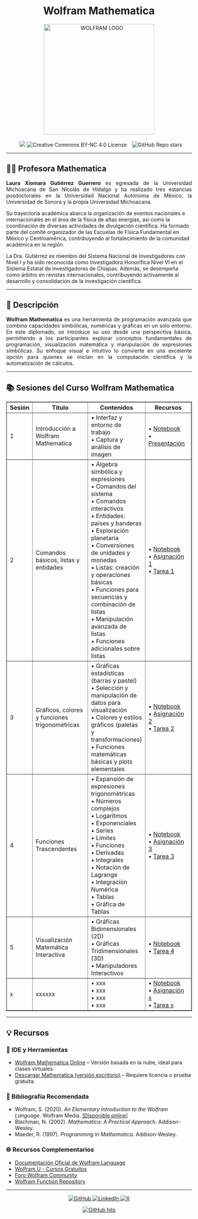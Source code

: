 <div align="center">
  <h1>Wolfram Mathematica</h1>
  <img src="https://github.com/f0xpl0it/Tercer-Diplomado-en-Programacion-Basica/blob/main/Assets/WOLFRAM.png" alt="WOLFRAM LOGO" width="300"/>  
<br><br>

<img src="https://img.shields.io/badge/-Mathematica-DD1100?style=plastic&logo=wolfram&logoColor=white" style="margin-left: 10px;" />
<img src="https://img.shields.io/badge/License-CC%20BY--NC%204.0-007FFF?style=plastic&logo=creativecommons&logoColor=white" alt="Creative Commons BY-NC 4.0 License" />
<img src="https://img.shields.io/github/stars/f0xpl0it" alt="GitHub Repo stars" style="margin-left: 10px;" />

</div>

---

<h2>👩‍🏫 Profesora Mathematica </h2>
<p style="text-align: justify;">
  <strong>Laura Xiomara Gutiérrez Guerrero</strong> es egresada de la Universidad Michoacana de San Nicolás de Hidalgo y ha realizado tres estancias posdoctorales en la Universidad Nacional Autónoma de México, la Universidad de Sonora y la propia Universidad Michoacana.
  
  Su trayectoria académica abarca la organización de eventos nacionales e internacionales en el área de la física de altas energías, así como la coordinación de diversas actividades de divulgación científica. Ha formado parte del comité organizador de las Escuelas de Física Fundamental en México y Centroamérica, contribuyendo al fortalecimiento de la comunidad académica en la región.

  La Dra. Gutiérrez es miembro del Sistema Nacional de Investigadores con Nivel I y ha sido reconocida como Investigadora Honorífica Nivel VI en el Sistema Estatal de Investigadores de Chiapas. Además, se desempeña como árbitro en revistas internacionales, contribuyendo activamente al desarrollo y consolidación de la investigación científica.
</p>


---
<h2>🚀 Descripción</h2> 

<p style="text-align: justify;">
  <strong>Wolfram Mathematica</strong> es una herramienta de programación avanzada que combina capacidades simbólicas, numéricas y gráficas en un solo entorno. En este diplomado, se introduce su uso desde una perspectiva básica, permitiendo a los participantes explorar conceptos fundamentales de programación, visualización matemática y manipulación de expresiones simbólicas. Su enfoque visual e intuitivo lo convierte en una excelente opción para quienes se inician en la computación científica y la automatización de cálculos.
</p>


---

<h2>📚 Sesiones del Curso Wolfram Mathematica</h2>

<div align="center">
  <table border="1" cellspacing="0" cellpadding="6" width="100%">
    <tr>
      <th width="10%">Sesión</th>
      <th width="30%">Título</th>
      <th>Contenidos</th>
      <th width="210px">Recursos</th>
    </tr>
    <tr>
      <td>1</td>
      <td>Introducción a Wolfram Mathematica</td>
      <td>
        • Interfaz y entorno de trabajo<br />
        • Captura y análisis de imagen
      </td>
      <td>
        • <a href="https://github.com/f0xpl0it/Tercer-Diplomado-en-Programacion-Basica/blob/main/Wolfram/Notebook/Practica-1-17925.nb">Notebook</a><br />
        • <a href="https://github.com/f0xpl0it/Tercer-Diplomado-en-Programacion-Basica/blob/main/Wolfram/Notes/curso-Mathematica-1%202025.pdf">Presentación</a>
      </td>
    </tr>
    <tr>
      <td>2</td>
      <td>Comandos básicos, listas y entidades</td>
      <td>
        • Álgebra simbólica y expresiones<br />
        • Comandos del sistema<br />
        • Comandos interactivos<br />
        • Entidades: países y banderas<br />
        • Exploración planetaria<br />
        • Conversiones de unidades y monedas<br />
        • Listas: creación y operaciones básicas<br />
        • Funciones para secuencias y combinación de listas<br />
        • Manipulación avanzada de listas<br />
        • Funciones adicionales sobre listas<br />
      </td>
      <td>
        • <a href="https://github.com/f0xpl0it/Tercer-Diplomado-en-Programacion-Basica/blob/main/Wolfram/Notebook/Michael%20Paucar.nb">Notebook</a><br />
        • <a href="https://github.com/f0xpl0it/Tercer-Diplomado-en-Programacion-Basica/blob/main/Wolfram/Assignments/Tarea_1_Programacio%CC%81n.pdf">Asignación 1</a><br />
        • <a href="https://github.com/f0xpl0it/Tercer-Diplomado-en-Programacion-Basica/blob/main/Wolfram/Homework/Tarea_1_Programacion_Mathematica_Michael_Paucar.pdf">Tarea 1</a>
      </td>
    </tr>
    <tr>
      <td>3</td>
      <td>Gráficos, colores y funciones trigonométricas</td>
      <td>
        • Gráficas estadísticas (barras y pastel)<br />
        • Selección y manipulación de datos para visualización<br />
        • Colores y estilos gráficos (paletas y transformaciones)<br />
        • Funciones matemáticas básicas y plots elementales
      </td>
      <td>
        • <a href="https://github.com/f0xpl0it/Tercer-Diplomado-en-Programacion-Basica/blob/main/Wolfram/Notebook/Michael%20Paucar.nb">Notebook</a><br />
        • <a href="https://github.com/f0xpl0it/Tercer-Diplomado-en-Programacion-Basica/blob/main/Wolfram/Homework/Tarea_2_Programacion_Mathematica_Michael_Paucar.pdf">Asignación 2</a> <br />
        • <a href="https://github.com/f0xpl0it/Tercer-Diplomado-en-Programacion-Basica/blob/main/Wolfram/Homework/Tarea_2_Programacion_Mathematica_Michael_Paucar.pdf">Tarea 2</a>
      </td>
    </tr>
        </tr>
        <tr>
      <td>4</td>
      <td>Funciones  Trascendentes</td>
      <td>
        • Expansión de expresiones trigonométricas<br />
        • Números complejos<br />
        • Logaritmos<br />
        • Exponenciales<br />
        • Series<br />
        • Límites<br />
        • Funciones<br />
        • Derivadas<br />
        • Integrales<br />
        • Notación de Lagrange<br />
        • Integración Numérica<br />
        • Tablas<br />
        • Gráfica de Tablas
      </td>
      <td>
        • <a href="https://github.com/f0xpl0it/Tercer-Diplomado-en-Programacion-Basica/blob/main/Wolfram/Notebook/Michael%20Paucar.nb">Notebook</a><br />
        • <a href="https://github.com/f0xpl0it/Tercer-Diplomado-en-Programacion-Basica/blob/main/Wolfram/Assignments/Tarea_3_Programacion.pdf">Asignación 3</a><br />
        • <a href="https://github.com/f0xpl0it/Tercer-Diplomado-en-Programacion-Basica/blob/main/Wolfram/Homework/Tarea_3_Programacion_Mathematica_Michael_Paucar.pdf">Tarea 3</a>
      </td>
    </tr>
        <tr>
      <td>5</td>
      <td>Visualización Matemática Interactiva</td>
      <td>
        • Gráficas Bidimensionales (2D)<br />
        • Gráficas Tridimensionales (3D)<br />
        • Manipuladores Interactivos
      </td>
      <td>
        • <a href="https://github.com/f0xpl0it/Tercer-Diplomado-en-Programacion-Basica/blob/main/Wolfram/Notebook/Michael%20Paucar.nb">Notebook</a><br />
        • <a href="LINK">Tarea 4</a>
      </td>
    </tr>
        </tr>
        <tr>
      <td>x</td>
      <td>xxxxxx</td>
      <td>
        • xxx<br />
        • xxx<br />
        • xxx<br />
        • xxx
      </td>
      <td>
        • <a href="https://github.com/f0xpl0it/Tercer-Diplomado-en-Programacion-Basica/blob/main/Wolfram/Notebook/Michael%20Paucar.nb">Notebook</a><br />
        • <a href="">Asignación x</a><br />
        • <a href="LINK">Tarea x</a>
      </td>
    </tr>
  </table>
</div>

---
<h2>💡 <strong>Recursos</strong></h2>

<h3>🔧 IDE y Herramientas</h3>
<ul>
  <li><a href="https://www.wolframcloud.com/" target="_blank">Wolfram Mathematica Online</a> – Versión basada en la nube, ideal para clases virtuales.</li>
  <li><a href="https://www.wolfram.com/mathematica/trial/" target="_blank">Descargar Mathematica (versión escritorio)</a> – Requiere licencia o prueba gratuita.</li>
</ul>

<h3>📘 Bibliografía Recomendada</h3>
<ul>
  <li>Wolfram, S. (2020). <em>An Elementary Introduction to the Wolfram Language</em>. Wolfram Media. <a href="https://www.wolfram.com/language/elementary-introduction/" target="_blank">[Disponible online]</a></li>
  <li>Blachman, N. (2002). <em>Mathematica: A Practical Approach</em>. Addison-Wesley.</li>
  <li>Maeder, R. (1997). <em>Programming in Mathematica</em>. Addison-Wesley.</li>
</ul>

<h3>🌐 Recursos Complementarios</h3>
<ul>
  <li><a href="https://reference.wolfram.com/language/" target="_blank">Documentación Oficial de Wolfram Language</a></li>
  <li><a href="https://www.wolfram.com/wolfram-u/" target="_blank">Wolfram U - Cursos Gratuitos</a></li>
  <li><a href="https://community.wolfram.com/" target="_blank">Foro Wolfram Community</a></li>
  <li><a href="https://resources.wolframcloud.com/FunctionRepository/" target="_blank">Wolfram Function Repository</a></li>
</ul>

---

<p align="center">
    <a href="https://github.com/f0xpl0it" target="_blank">
        <img alt="GitHub" src="https://img.shields.io/badge/-@f0xpl0it-181717?style=plastic&logo=GitHub&logoColor=white">
    </a>
    <a href="https://www.linkedin.com/in/michael-paucar-rojas-061545129" target="_blank">
        <img alt="LinkedIn" src="https://img.shields.io/badge/-LinkedIn-0077B5?style=plastic&logo=Linkedin&logoColor=white">
    </a>
<a href="https://x.com/f0xpl0it" target="_blank">
  <img alt="X" src="https://img.shields.io/badge/-@f0xpl0it-FFFFFF?logo=x&logoColor=000000&style=plastic" />
</a>
</p>

<p align="center">
    <a href="https://github.com/f0xpl0it/Tercer-Diplomado-en-Programacion-Basica/tree/main/Wolfram" target="_blank">
        <img alt="GitHub hits" src="https://img.shields.io/github/last-commit/f0xpl0it/Tercer-Diplomado-en-Programaci-n-B-sica-2025?label=profile%20updated&style=plastic">
    </a>
</p>



                                                











